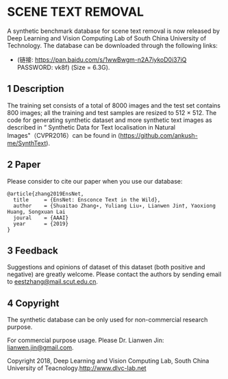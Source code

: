 # SCENE TEXT REMOVAL

  A synthetic benchmark database for scene text removal is now released by Deep Learning and Vision Computing Lab of South China University of Technology. The database can be downloaded through the following links:
* (链接: https://pan.baidu.com/s/1wwBwgm-n2A7iykoD0i37iQ PASSWORD: vk8f) (Size = 6.3G).

## 1 Description

The training set consists of a total of 8000 images and the test set contains 800 images; all the training and test samples are resized to 512 × 512. The code for generating synthetic dataset and more synthetic text images as described in “ Synthetic Data for Text localisation in Natural Images"（CVPR2016）can be found in (https://github.com/ankush-me/SynthText).

## 2 Paper

Please consider to cite our paper when you use our database:
```
@article{zhang2019EnsNet,
  title     = {EnsNet: Ensconce Text in the Wild},
  author    = {Shuaitao Zhang∗, Yuliang Liu∗, Lianwen Jin†, Yaoxiong Huang, Songxuan Lai
  joural    = {AAAI}
  year      = {2019}
}
```
## 3 Feedback

Suggestions and opinions of dataset of this dataset (both positive and negative) are greatly welcome. Please contact the authors by sending email to eestzhang@mail.scut.edu.cn.
## 4 Copyright

The synthetic database can be only used for non-commercial research purpose. 

For commercial purpose usage. Please  Dr. Lianwen Jin: lianwen.jin@gmail.com.

Copyright 2018, Deep Learning and Vision Computing Lab, South China University of Teacnology.http://www.dlvc-lab.net
